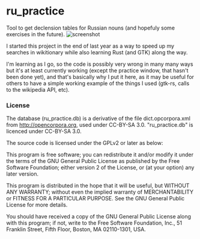# ru_practice
Tool to get declension tables for Russian nouns (and hopefuly some exercises in the future).
![screenshot](https://user-images.githubusercontent.com/5335499/45195441-efb9be00-b22d-11e8-902a-1d6c2d726df6.gif)

I started this project in the end of last year as a way to speed up my searches in wikitionary while also learning Rust (and GTK) along the way.

I'm learning as I go, so the code is possibly very wrong in many many ways but it's at least currently working (except the practice window, that hasn't been done yet), and that's basically why I put it here, as it may be useful for others to have a simple working example of the things I used (gtk-rs, calls to the wikipedia API, etc).

### License
The database (ru_practice.db) is a derivative of the file dict.opcorpora.xml from http://opencorpora.org, used under CC-BY-SA 3.0. "ru_practice.db" is licenced under CC-BY-SA 3.0.

The source code is licensed under the GPLv2 or later as below:

This program is free software; you can redistribute it and/or
modify it under the terms of the GNU General Public License
as published by the Free Software Foundation; either version 2
of the License, or (at your option) any later version.

This program is distributed in the hope that it will be useful,
but WITHOUT ANY WARRANTY; without even the implied warranty of
MERCHANTABILITY or FITNESS FOR A PARTICULAR PURPOSE.  See the
GNU General Public License for more details.

You should have received a copy of the GNU General Public License
along with this program; if not, write to the Free Software
Foundation, Inc., 51 Franklin Street, Fifth Floor, Boston, MA  02110-1301, USA.
